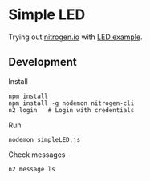 # Simple LED

Trying out [nitrogen.io](http://nitrogen.io/) with [LED example](http://nitrogen.io/guides/start/simpleLED.html).

## Development

Install

    npm install
    npm install -g nodemon nitrogen-cli
    n2 login   # Login with credentials

Run

    nodemon simpleLED.js

Check messages

    n2 message ls